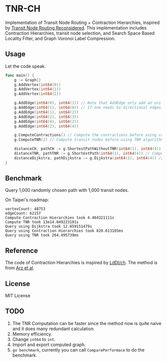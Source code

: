 # TNR-CH
Implementation of Transit Node Routing + Contraction Hierarchies, inspired by [Transit Node Routing Reconsidered](https://arxiv.org/abs/1302.5611). This implementation includes Contraction Hierarchies, transit node selection, and Search Space Based Locality Filter, and Graph Voronoi Label Compression.

## Usage
Let the code speak.
```go
func main() {
    g := Graph{}
    g.AddVertex(int64(0))
    g.AddVertex(int64(1))
    g.AddVertex(int64(2))

    g.AddEdge(int64(0), int64(1)) // Note that AddEdge only add an uni-directional edge
    g.AddEdge(int64(1), int64(0)) // If one needs bi-directional edges, simply add another direction
    g.AddEdge(int64(1), int64(2))
    g.AddEdge(int64(2), int64(3))
    g.AddEdge(int64(4), int64(2))
    g.AddEdge(int64(2), int64(4))

    g.ComputeContractions() // Compute the contractions before using contraction hierarchies
    g.ComputeTNR(2) // Compute transit nodes before using TNR algorithm, 2 stands for the amount of transit nodes

    distanceCH, pathCH := g.ShortestPathWithoutTNR(int64(1), int64(4)) // Compute shortest paths without using TNR
    distanceTNR, pathTNR := g.ShortestPath(int64(1), int64(4)) // Compute shortest path using TNR if possible, fallback to CH for local paths
    distanceDijkstra, pathDijkstra := g.Dijkstra(int64(1), int64(4)) // Naive Dijkstra
}
```

## Benchmark
Query 1,000 randomly chosen path with 1,000 transit nodes.

On Taipei's roadmap:
```
vertexCount: 48753
edgeCount: 62157
Compute Contraction Hierarchies took 4.464321111s
Compute TNR took 13m14.049223101s
Query using Dijkstra took 12.859151479s
Query using Contraction Hierarchies took 820.613105ms
Query using TNR took 264.495739ms
```

## Reference
The code of Contraction Hierarchies is inspired by [LdDl/ch](https://github.com/LdDl/ch). The method is from [Arz et al](https://arxiv.org/abs/1302.5611).

## License
MIT License

## TODO
1. The TNR Computation can be faster since the method now is quite naive and it does many redundant calculation.
2. Memory efficiency.
3. Change `int64` to `int`.
4. Import and export computed graph.
5. `go benchmark`, currently you can call `ComparePerformace` to do the benchmark.